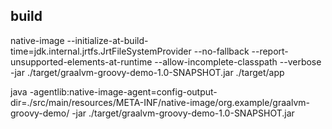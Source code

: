 ## build

native-image --initialize-at-build-time=jdk.internal.jrtfs.JrtFileSystemProvider --no-fallback --report-unsupported-elements-at-runtime --allow-incomplete-classpath --verbose -jar ./target/graalvm-groovy-demo-1.0-SNAPSHOT.jar ./target/app

java -agentlib:native-image-agent=config-output-dir=./src/main/resources/META-INF/native-image/org.example/graalvm-groovy-demo/ -jar ./target/graalvm-groovy-demo-1.0-SNAPSHOT.jar